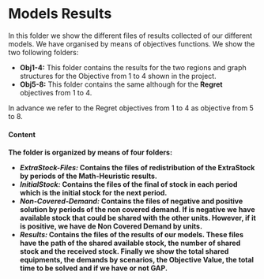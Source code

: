 # Models Results

In this folder we show the different files of results collected of our different models. We have organised by means of objectives functions. We show the two following folders:

* **Obj1-4:** This folder contains the results for the two regions and graph structures for the Objective from 1 to 4 shown in the project.
* **Obj5-8:** This folder contains the same although for the **Regret** objectives from 1 to 4.

In advance we refer to the Regret objectives from 1 to 4 as objective from 5 to 8.

<h4> Content <h4>

The folder is organized by means of four folders:

* *ExtraStock-Files:* Contains the files of redistribution of the ExtraStock by periods of the Math-Heuristic results.
* *InitialStock:* Contains the files of the final of stock in each period which is the initial stock for the next period.
* *Non-Covered-Demand:* Contains the files of negative and positive solution by periods of the non covered demand. If is negative we have available stock that could be shared with the other units. However, if it is positive, we have de Non Covered Demand by units.
* *Results:* Contains the files of the results of our models. These files have the path of the shared available stock, the number of shared stock and the received stock. Finally we show the total shared equipments, the demands by scenarios, the Objective Value, the total time to be solved and if we have or not GAP.
  

